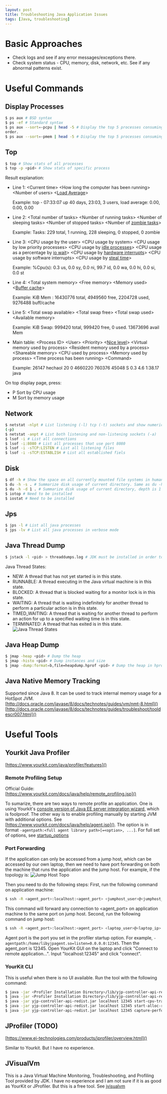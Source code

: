 ```yaml
---
layout: post
title: Troubleshooting Java Application Issues
tags: [Java, troubleshooting]
---
```


# Basic Approaches
* Check logs and see if any error messages/exceptions there.
* Check system status - CPU, memory, disk, network, etc. See if any abnormal patterns exist.

# Useful Commands
## Display Processes

```bash
$ ps aux # BSD syntax
$ ps -ef # Standard syntax
$ ps aux --sort=-pcpu | head -5 # Display the top 5 processes consuming most of the cpu. "-" symbol means descending
order.
$ ps aux --sort=-pmem | head -5 # Display the top 5 processes consuming most of the memory.
```

## Top
```bash
$ top # Show stats of all processes
$ top -p <pid> # Show stats of specific process
```
Result explanation:
* Line 1: \<Current time\> \<How long the computer has been running\> \<Number of users\> \<[Load
  Average](http://blog.scoutapp.com/articles/2009/07/31/understanding-load-averages)\>

  Example: top - 07:33:07 up 40 days, 23:03,  3 users,  load average: 0.00, 0.00, 0.00
* Line 2: \<Total number of tasks\> \<Number of running tasks\> \<Number of sleeping tasks\> \<Number of stopped tasks\>
  \<Number of [zombie tasks](https://en.wikipedia.org/wiki/Zombie_process)\>

  Example: Tasks: 229 total,   1 running, 228 sleeping,   0 stopped,   0 zombie
* Line 3: \<CPU usage by the user\> \<CPU usage by system\> \<CPU usage by low priority processes\> \<CPU usage by [idle
processes](http://duartes.org/gustavo/blog/post/what-does-an-idle-cpu-do/)\> \<CPU usage as a percentage by [io wait](http://blog.scoutapp.com/articles/2011/02/10/understanding-disk-i-o-when-should-you-be-worried)\> \<CPU usage by [hardware interrupts](https://unix.stackexchange.com/questions/17998/what-are-software-and-hardware-interrupts-and-how-are-they-processed)\> \<CPU usage by software
interrupts\> \<CPU usage by [steal
time](http://blog.scoutapp.com/articles/2013/07/25/understanding-cpu-steal-time-when-should-you-be-worried)\>

  Example: %Cpu(s):  0.3 us,  0.0 sy,  0.0 ni, 99.7 id,  0.0 wa,  0.0 hi,  0.0 si,  0.0 st
* Line 4: \<Total system memory\>  \<Free memory\> \<Memory used\> \<[Buffer
  cache](http://www.linuxhowtos.org/System/Linux%20Memory%20Management.htm)\>

  Example: KiB Mem : 16430776 total,  4949560 free,  2204728 used,  9276488 buff/cache
* Line 5: \<Total swap available\> \<Total swap free\> \<Total swap used\> \<Available memory\>

  Example: KiB Swap:   999420 total,   999420 free,        0 used. 13673696 avail Mem
* Main table: \<Process ID\> \<User\> \<Priority\> \<[Nice level](https://en.wikipedia.org/wiki/Nice_(Unix))\> \<Virtual memory used by process\> \<Resident memory used by a process\> \<Shareable memory\> \<CPU used by process\> \<Memory used by process\> \<Time process has been running\> \<Command\>

  Example: 26147 hechaol   20   0 4660220 760376  45048 S   0.3  4.6   1:38.17 java

On top display page, press:
* P  Sort by CPU usage
* M Sort by memory usage

## Network
```bash
$ netstat -nlpt # List listening (-l) tcp (-t) sockets and show numerical addresses (-n) as well as print process ID
(-p)
$ netstat -anpt # List both listening and non-listening sockets (-a)
$ lsof -i # List all connections
$ lsof -i:8080 # List all processes that use port 8080
$ lsof -i -sTCP:LISTEN # List all listening files
$ lsof -i -sTCP:ESTABLISH # List all established fiels
```

## Disk
```bash
$ df -h # Show the space on all currently mounted file systems in human-readable format
$ du -h -s . # Summarize disk usage of current directory. Same as du -h -d 0 .
$ du -h -d 1 . # Summarize disk usage of current directory, depth is 1
$ iotop # Need to be installed
$ iostat # Need to be installed
```

## Jps
```bash
$ jps -l # List all java processes
$ jps -lv # List all java processes in verbose mode
```

## Java Thread Dump
```bash
$ jstack -l <pid> > threaddumps.log # JDK must be installed in order to run this command
```
Java Thread States:
* NEW: A thread that has not yet started is in this state.
* RUNNABLE: A thread executing in the Java virtual machine is in this state.
* BLOCKED: A thread that is blocked waiting for a monitor lock is in this state.
* WAITING: A thread that is waiting indefinitely for another thread to perform a particular action is in this state.
* TIMED\_WAITING: A thread that is waiting for another thread to perform an action for up to a specified waiting time is
  in this state.
* TERMINATED: A thread that has exited is in this state.
![Java Thread States](/assets/img/java-thread-states.png "Java Thread States")

## Java Heap Dump
```bash
$ jmap -heap <pid> # Dump the heap
$ jmap -histo <pid> # Dump instances and size
$ jmap -dump:format=b,file=heapdump.hprof <pid> # Dump the heap in hprof format so that we can use Yourkit to analyze
```

## Java Native Memory Tracking
Supported since Java 8. It can be used to track internal memory usage for a HotSpot JVM.
[http://docs.oracle.com/javase/8/docs/technotes/guides/vm/nmt-8.html]()
[http://docs.oracle.com/javase/8/docs/technotes/guides/troubleshoot/tooldescr007.html]()

# Useful Tools
## Yourkit Java Profiler
[https://www.yourkit.com/java/profiler/features]()

### Remote Profiling Setup
Official Guide: [https://www.yourkit.com/docs/java/help/remote_profiling.jsp]()

To sumarize, there are two ways to remote profile an application. One is using Yourkit's [console version of Java EE
server integration wizard](https://www.yourkit.com/docs/java/help/profiling_j2ee_remote.jsp), which is foolproof. The other way is to enable profiling manually by starting JVM with
additional options. See [https://www.yourkit.com/docs/java/help/agent.jsp](). The option is in format `-agentpath:<full agent library
path>[=<option>, ...]`. For full set of options, see [startup_options](https://www.yourkit.com/docs/java/help/startup_options.jsp)

### Port Forwarding
If the application can only be accessed from a jump host, which can be accessed by our own laptop, then we need to have
port forwarding on both the machine that runs the application and the jump host. For example, if the topology is:
![Jump Host Topo](/assets/img/jump-host-topo.jpg)

Then you need to do the following steps:
First, run the following command on application machine:
```bash
$ ssh -R <agent_port>:localhost:<agent_port> <jumphost_user>@<jumphost_ip>
```
This command will forward any connection to \<agent\_port\> on application machine to the same port on jump host.
Second, run the following command on jump host:
```bash
$ ssh -R <agent_port>:localhost:<agent_port> <laptop_user>@<laptop_ip>
```
Agent port is the port you set in the profiler startup option. For example,
`-agentpath:/home/libyjpagent.so=listen=0.0.0.0:12345`. Then the agent\_port is 12345. Open YourKit GUI on the laptop and
click "Connect to remote application...".  Input "localhost:12345" and click "connect".

### YourKit CLI
This is useful when there is no UI available.
Run the tool with the following command:
```bash
$ java -jar <Profiler Installation Directory>/lib/yjp-controller-api-redist.jar <options>
$ java -jar <Profiler Installation Directory>/lib/yjp-controller-api-redist.jar # Get list of available options
$ java -jar yjp-controller-api-redist.jar localhost 12345 start-cpu-tracing # Enable CPU profiling
$ java -jar yjp-controller-api-redist.jar localhost 12345 start-alloc-recording-all # Enable memory profiling
$ java -jar yjp-controller-api-redist.jar localhost 12345 capture-performance-snapshot # Capture performance snapshot
```

## JProfiler (TODO)
[https://www.ej-technologies.com/products/jprofiler/overview.html]()

Similar to Yourkit. But I have no experience.

## JVisualVm
This is a Java Virtual Machine Monitoring, Troubleshooting, and Profiling Tool provided by JDK. I have no experience
and I am not sure if it is as good as YourKit or JProfiler. But this is a free tool.
See [jvisualvm](http://docs.oracle.com/javase/7/docs/technotes/tools/share/jvisualvm.html)
